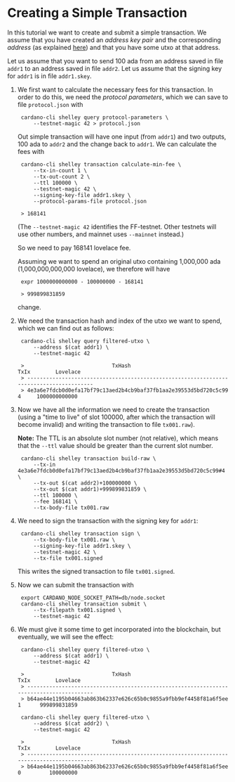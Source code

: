 # Creating a Simple Transaction

In this tutorial we want to create and submit a simple transaction.
We assume that you have created an _address key pair_ and the corresponding _address_
(as explained [here](address.md)) and that you have some utxo at that address.

Let us assume that you want to send 100 ada from an address saved in file `addr1`
to an address saved in file `addr2`. Let us assume that the signing key for `addr1`
is in file `addr1.skey`.

1. We first want to calculate the necessary fees for this transaction.
   In order to do this, we need the _protocol parameters_, which we can save to file `protocol.json`
   with

        cardano-cli shelley query protocol-parameters \
            --testnet-magic 42 > protocol.json

   Out simple transaction will have one input (from `addr1`) and two outputs,
   100 ada to `addr2` and the change back to `addr1`. We can calculate the fees with

        cardano-cli shelley transaction calculate-min-fee \
            --tx-in-count 1 \
            --tx-out-count 2 \
            --ttl 100000 \
            --testnet-magic 42 \
            --signing-key-file addr1.skey \
            --protocol-params-file protocol.json

        > 168141

   (The `--testnet-magic 42` identifies the FF-testnet.
   Other testnets will use other numbers, and mainnet uses `--mainnet` instead.)

   So we need to pay 168141 lovelace fee.

   Assuming we want to spend an original utxo containing 1,000,000 ada (1,000,000,000,000 lovelace),
   we therefore will have 

        expr 1000000000000 - 100000000 - 168141

        > 999899831859

   change.

2. We need the transaction hash and index of the utxo we want to spend, which we can find out
   as follows:

        cardano-cli shelley query filtered-utxo \
            --address $(cat addr1) \
            --testnet-magic 42

        >                            TxHash                                 TxIx        Lovelace
        > ----------------------------------------------------------------------------------------
        > 4e3a6e7fdcb0d0efa17bf79c13aed2b4cb9baf37fb1aa2e39553d5bd720c5c99     4     1000000000000

3. Now we have all the information we need to create the transaction (using a "time to live" of slot 100000,
   after which the transaction will become invalid) and writing the transaction
   to file `tx001.raw`).
   
   __Note:__ The TTL is an absolute slot number (not relative), which means that the `--ttl` value 
   should be greater than the current slot number.

        cardano-cli shelley transaction build-raw \
            --tx-in 4e3a6e7fdcb0d0efa17bf79c13aed2b4cb9baf37fb1aa2e39553d5bd720c5c99#4 \
            --tx-out $(cat addr2)+100000000 \
            --tx-out $(cat addr1)+999899831859 \
            --ttl 100000 \
            --fee 168141 \
            --tx-body-file tx001.raw

4. We need to sign the transaction with the signing key for `addr1`:

        cardano-cli shelley transaction sign \
            --tx-body-file tx001.raw \
            --signing-key-file addr1.skey \
            --testnet-magic 42 \
            --tx-file tx001.signed

   This writes the signed transaction to file `tx001.signed`.

5. Now we can submit the transaction with

        export CARDANO_NODE_SOCKET_PATH=db/node.socket
        cardano-cli shelley transaction submit \
            --tx-filepath tx001.signed \
            --testnet-magic 42

6. We must give it some time to get incorporated into the blockchain, but eventually, we will see the effect:

        cardano-cli shelley query filtered-utxo \
            --address $(cat addr1) \
            --testnet-magic 42

        >                            TxHash                                 TxIx        Lovelace
        > ----------------------------------------------------------------------------------------
        > b64ae44e1195b04663ab863b62337e626c65b0c9855a9fbb9ef4458f81a6f5ee     1      999899831859

        cardano-cli shelley query filtered-utxo \
            --address $(cat addr2) \
            --testnet-magic 42

        >                            TxHash                                 TxIx        Lovelace
        > ----------------------------------------------------------------------------------------
        > b64ae44e1195b04663ab863b62337e626c65b0c9855a9fbb9ef4458f81a6f5ee     0         100000000
